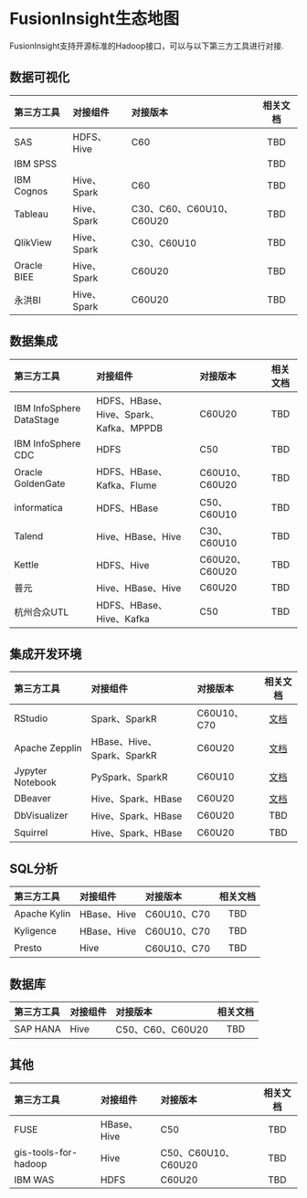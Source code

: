 <!-- ex_nonav -->

# FusionInsight生态地图

FusionInsight支持开源标准的Hadoop接口，可以与以下第三方工具进行对接.

## 数据可视化

| 第三方工具  | 对接组件    | 对接版本                 | 相关文档 |
|:------------|:------------|:-------------------------|:--------:|
| SAS         | HDFS、Hive  | C60                      |   TBD    |
| IBM SPSS    |             |                          |   TBD    |
| IBM Cognos  | Hive、Spark | C60                      |   TBD    |
| Tableau     | Hive、Spark | C30、C60、C60U10、C60U20 |   TBD    |
| QlikView    | Hive、Spark | C30、C60U10              |   TBD    |
| Oracle BIEE | Hive、Spark | C60U20                   |   TBD    |
| 永洪BI      | Hive、Spark | C60U20                   |   TBD    |

## 数据集成

| 第三方工具                         | 对接组件                               | 对接版本       | 相关文档 |
|:-----------------------------------|:---------------------------------------|:---------------|:--------:|
| IBM InfoSphere DataStage           | HDFS、HBase、Hive、Spark、Kafka、MPPDB | C60U20         |   TBD    |
| IBM InfoSphere CDC | HDFS                                   | C50            |   TBD    |
| Oracle GoldenGate                  | HDFS、HBase、Kafka、Flume              | C60U10、C60U20 |   TBD    |
| informatica                        | HDFS、HBase                            | C50、C60U10    |   TBD    |
| Talend                             | Hive、HBase、Hive                      | C30、C60U10    |   TBD    |
| Kettle                             | HDFS、Hive                             | C60U20、C60U20 |   TBD    |
| 普元                               | Hive、HBase、Hive                      | C60U20         |   TBD    |
| 杭州合众UTL                        | HDFS、HBase、Hive、Kafka               | C50            |   TBD    |

## 集成开发环境

| 第三方工具       | 对接组件                   | 对接版本    |                                        相关文档                                         |
|:-----------------|:---------------------------|:------------|:---------------------------------------------------------------------------------------:|
| RStudio          | Spark、SparkR              | C60U10、C70 |     [文档](Integrated_Development_Environment/Using_RStudio_with_FusionInsight.md)      |
| Apache Zepplin   | HBase、Hive、Spark、SparkR | C60U20      |   [文档](Integrated_Development_Environment/Using_Zeppelin_with_FusionInsight_HD.md)    |
| Jypyter Notebook | PySpark、SparkR            | C60U10      | [文档](Integrated_Development_Environment/Using_Jupyter_Notebook_with_FusionInsight.md) |
| DBeaver          | Hive、Spark、HBase         | C60U20      |     [文档](Integrated_Development_Environment/Using_DBeaver_with_FusionInsight.md)      |
| DbVisualizer     | Hive、Spark、HBase         | C60U20      |                                           TBD                                           |
| Squirrel         | Hive、Spark、HBase         | C60U20      |                                           TBD                                           |

## SQL分析

| 第三方工具   | 对接组件   | 对接版本    | 相关文档 |
|:-------------|:-----------|:------------|:--------:|
| Apache Kylin | HBase、Hive | C60U10、C70 |   TBD    |
| Kyligence    | HBase、Hive | C60U10、C70 |   TBD    |
| Presto       | Hive       | C60U10、C70 |   TBD    |


## 数据库

| 第三方工具 | 对接组件 | 对接版本         | 相关文档 |
|:-----------|:---------|:-----------------|:--------:|
| SAP HANA   | Hive     | C50、C60、C60U20 |   TBD    |

## 其他

| 第三方工具           | 对接组件    | 对接版本            | 相关文档 |
|:---------------------|:------------|:--------------------|:--------:|
| FUSE                 | HBase、Hive | C50                 |   TBD    |
| gis-tools-for-hadoop | Hive        | C50、C60U10、C60U20 |   TBD    |
| IBM WAS              | HDFS        | C60U20              |   TBD    |
